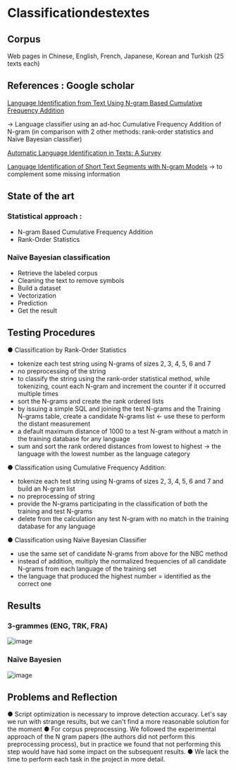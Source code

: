 # Classificationdestextes
## Corpus
Web pages in Chinese, English, French, Japanese, Korean and Turkish (25 texts each)


## References : Google scholar
[Language Identification from Text Using N-gram Based Cumulative Frequency Addition](https://www.researchgate.net/profile/Charles-Tappert/publication/265405649_Language_Identification_from_Text_Using_N-gram_Based_Cumulative_Frequency_Addition/links/54ac4c110cf2479c2ee7b15e/Language-Identification-from-Text-Using-N-gram-Based-Cumulative-Frequency-Addition.pdf)  

-> Language classifier using an ad-hoc Cumulative Frequency Addition of N-gram 
(in comparison with 2 other methods: rank-order statistics and Naïve Bayesian classifier)

[Automatic Language Identification in Texts: A Survey](https://www.jair.org/index.php/jair/article/view/11675)  

[Language Identification of Short Text Segments with N-gram Models](https://aclanthology.org/L10-1193/)
-> to complement some missing information

## State of the art 
### Statistical approach :  

- N-gram Based Cumulative Frequency Addition
- Rank-Order Statistics  

### Naïve Bayesian classification
- Retrieve the labeled corpus
- Cleaning the text to remove symbols
- Build a dataset
- Vectorization 
- Prediction 
- Get the result


## Testing Procedures 
●	Classification by Rank-Order Statistics 
-	tokenize each test string using N-grams of sizes 2, 3, 4, 5, 6 and 7 
-	no preprocessing of the string 
-	to classify the string using the rank-order statistical method, while tokenizing, count each N-gram and increment the counter if it occurred multiple times 
-	sort the N-grams and create the rank ordered lists
-	by issuing a simple SQL and joining the test N-grams and the Training N-grams table, create a candidate N-grams list <- use these to perform the distant measurement 
-	a default maximum distance of 1000 to a test N-gram without a match in the training database for any language
-	sum and sort the rank ordered distances from lowest to highest -> the language with the lowest number as the language category 

●	Classification using Cumulative Frequency Addition:
-	tokenize each test string using N-grams of sizes 2, 3, 4, 5, 6 and 7 and build an N-gram list 
-	no preprocessing of string
-	provide the N-grams participating in the classification of both the training and test N-grams
-	delete from the calculation any test N-gram with no match in the training database for any language

● Classification using Naïve Bayesian Classifier
-	use the same set of candidate N-grams from above for the NBC method
-	instead of addition, multiply the normalized frequencies of all candidate N-grams from each language of the training set
-	the language that produced the highest number = identified as the correct one

## Results 
### 3-grammes (ENG, TRK, FRA)
![image](https://user-images.githubusercontent.com/106084825/205982212-07d8453b-75b8-4d56-a6f9-633f160a3042.png)  

### Naïve Bayesien
![image](https://user-images.githubusercontent.com/106084825/205983292-722178cb-0eb1-448a-a2ba-167c23107ec4.png)

## Problems and Reflection 
● Script optimization is necessary to improve detection accuracy. Let's say we run with strange results, but we can't find a more reasonable solution for the moment
● For corpus preprocessing. We followed the experimental approach of the N gram papers (the authors did not perform this preprocessing process), but in practice we found that not performing this step would have had some impact on the subsequent results.
● We lack the time to perform each task in the project in more detail.




